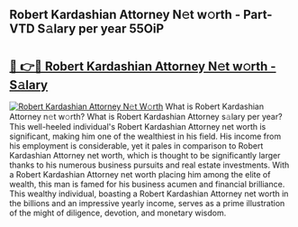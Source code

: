## Robert Kardashian Attorney N𝚎t w𝚘rth - Part-VTD S𝚊lary per year 55OiP

# <h2><a href="http://gc3r4b.nevu.top/?p=Robert+Kardashian+Attorney">🔗 👉🔴 Robert Kardashian Attorney N𝚎t w𝚘rth - S𝚊lary</a></h2>

[![Robert Kardashian Attorney N𝚎t W𝚘rth](https://i.imgur.com/Oavwk0R.jpeg)](http://gc3r4b.nevu.top/?p=Robert+Kardashian+Attorney)
What is Robert Kardashian Attorney n𝚎t w𝚘rth? What is Robert Kardashian Attorney s𝚊lary per year?
This well-heeled individual's Robert Kardashian Attorney net worth is significant, making him one of the wealthiest in his field. His income from his employment is considerable, yet it pales in comparison to Robert Kardashian Attorney net worth, which is thought to be significantly larger thanks to his numerous business pursuits and real estate investments. With a Robert Kardashian Attorney net worth placing him among the elite of wealth, this man is famed for his business acumen and financial brilliance. This wealthy individual, boasting a Robert Kardashian Attorney net worth in the billions and an impressive yearly income, serves as a prime illustration of the might of diligence, devotion, and monetary wisdom.
